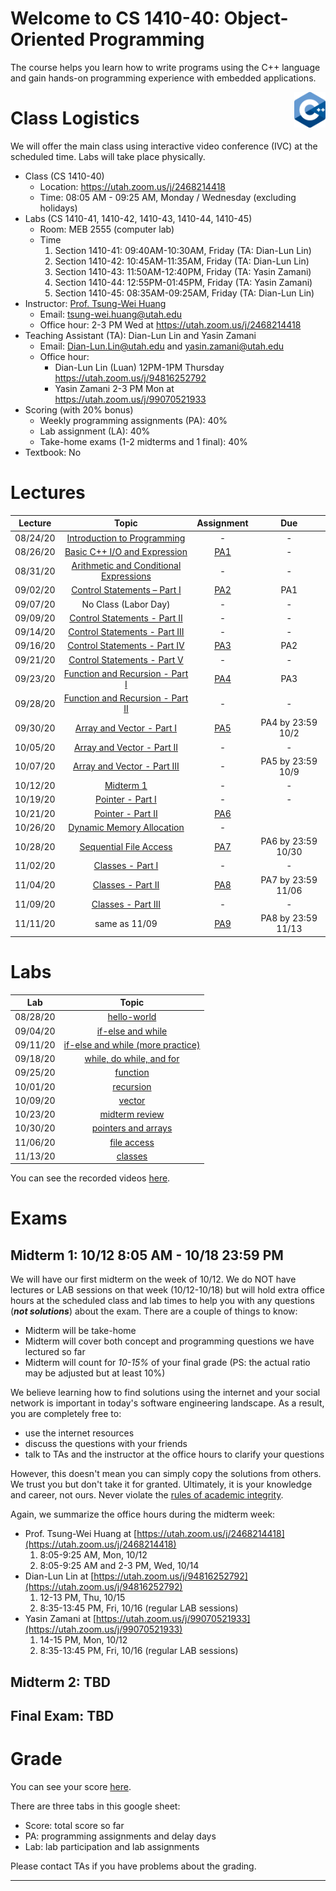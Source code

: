 # Welcome to CS 1410-40: Object-Oriented Programming

The course helps you learn how to write programs using the C++ language and gain hands-on programming experience with embedded applications.

<img align="right" width="10%" src="images/course-image.png">

# Class Logistics

We will offer the main class using interactive video conference (IVC) at the scheduled time. Labs will take place physically.

+ Class (CS 1410-40)
  + Location: https://utah.zoom.us/j/2468214418
  + Time: 08:05 AM - 09:25 AM, Monday / Wednesday (excluding holidays)
+ Labs (CS 1410-41, 1410-42, 1410-43, 1410-44, 1410-45)
  + Room: MEB 2555 (computer lab)
  + Time
    1. Section 1410-41: 09:40AM-10:30AM, Friday (TA: Dian-Lun Lin)
    2. Section 1410-42: 10:45AM-11:35AM, Friday (TA: Dian-Lun Lin)
    3. Section 1410-43: 11:50AM-12:40PM, Friday (TA: Yasin Zamani)
    4. Section 1410-44: 12:55PM-01:45PM, Friday (TA: Yasin Zamani)
    5. Section 1410-45: 08:35AM-09:25AM, Friday (TA: Dian-Lun Lin)
+ Instructor: [Prof. Tsung-Wei Huang][Tsung-Wei Huang]
  + Email: tsung-wei.huang@utah.edu
  + Office hour: 2-3 PM Wed at https://utah.zoom.us/j/2468214418
+ Teaching Assistant (TA): Dian-Lun Lin and Yasin Zamani
  + Email: Dian-Lun.Lin@utah.edu and yasin.zamani@utah.edu
  + Office hour: 
    + Dian-Lun Lin (Luan) 12PM-1PM Thursday https://utah.zoom.us/j/94816252792
    + Yasin Zamani 2-3 PM Mon at https://utah.zoom.us/j/99070521933
+ Scoring (with 20% bonus)
  + Weekly programming assignments (PA): 40%
  + Lab assignment (LA): 40%
  + Take-home exams (1-2 midterms and 1 final): 40%
+ Textbook: No

# Lectures

| Lecture  | Topic | Assignment | Due | 
| :-:      | :-:   | :-:        | :-: |
| 08/24/20 | [Introduction to Programming](slides/lecture1.pdf) | - | - |
| 08/26/20 | [Basic C++ I/O and Expression](slides/lecture2.pdf) | [PA1](PAs/PA1.pdf) | - |
| 08/31/20 | [Arithmetic and Conditional Expressions](slides/lecture3.pdf) | - | - |
| 09/02/20 | [Control Statements – Part I](slides/lecture4.pdf) | [PA2](PAs/PA2.docx) | PA1 |
| 09/07/20 | No Class (Labor Day) | - | - |
| 09/09/20 | [Control Statements - Part II](slides/lecture5.pdf) | - | - |
| 09/14/20 | [Control Statements - Part III](slides/lecture6.pdf) | - | - |
| 09/16/20 | [Control Statements - Part IV](slides/lecture7.pdf) | [PA3](PAs/PA3.docx) | PA2 |
| 09/21/20 | [Control Statements - Part V](slides/lecture8.pdf) | - | - |
| 09/23/20 | [Function and Recursion - Part I](slides/lecture9.pdf) | [PA4](PAs/PA4.docx) | PA3 |
| 09/28/20 | [Function and Recursion - Part II](slides/lecture10.pdf) | - | - |
| 09/30/20 | [Array and Vector - Part I](slides/lecture11.pdf) | [PA5](PAs/PA5.docx) | PA4 by 23:59 10/2 |
| 10/05/20 | [Array and Vector - Part II](slides/lecture12.pdf) | - | - |
| 10/07/20 | [Array and Vector - Part III](slides/lecture13.pdf) | - | PA5 by 23:59 10/9 |
| 10/12/20 | [Midterm 1](midterm/midterm-1.docx) | - | - |
| 10/19/20 | [Pointer - Part I](slides/lecture14.pdf) | - | - |
| 10/21/20 | [Pointer - Part II](slides/lecture15.pdf) | [PA6](PAs/PA6.docx) |  |
| 10/26/20 | [Dynamic Memory Allocation](slides/lecture16.pdf) | - |  |
| 10/28/20 | [Sequential File Access](slides/lecture17.pdf) | [PA7](PAs/PA7.docx) | PA6 by 23:59 10/30 |
| 11/02/20 | [Classes - Part I](slides/lecture18.pdf) | - | - |
| 11/04/20 | [Classes - Part II](slides/lecture19.pdf) | [PA8](PAs/PA8.docx) | PA7 by 23:59 11/06 |
| 11/09/20 | [Classes - Part III](slides/lecture20.pdf) | - | - |
| 11/11/20 | same as 11/09 | [PA9](PAs/PA9.docx) | PA8 by 23:59 11/13 |

# Labs

| Lab      | Topic  | 
| :-:      | :-:    |
| 08/28/20 | [hello-world](slides/lab1.pdf) |
| 09/04/20 | [if-else and while](slides/lab2.pdf) |
| 09/11/20 | [if-else and while (more practice)](slides/lab3.pdf) |
| 09/18/20 | [while, do while, and for](slides/lab4.pdf) |
| 09/25/20 | [function](slides/lab5.pdf) |
| 10/01/20 | [recursion](slides/lab6.pdf) |
| 10/09/20 | [vector](slides/lab7.pdf) |
| 10/23/20 | [midterm review](slides/lab8.pdf) |
| 10/30/20 | [pointers and arrays](slides/lab9.pdf) |
| 11/06/20 | [file access](slides/lab10.pdf) |
| 11/13/20 | [classes](slides/lab11.pdf) |

You can see the recorded videos [here](https://drive.google.com/drive/folders/1c9fMvwfvJnQfWsZUFm2NRy-xG5Djwnjw?usp=sharing).

# Exams

## Midterm 1: 10/12 8:05 AM - 10/18 23:59 PM

We will have our first midterm on the week of 10/12.
We do NOT have lectures or LAB sessions on that week (10/12-10/18) 
but will hold extra office hours at the scheduled class and lab times 
to help you with any questions (***not solutions***) about the exam. 
There are a couple of things to know:

  + Midterm will be take-home
  + Midterm will cover both concept and programming questions we have lectured so far
  + Midterm will count for *10-15%* of your final grade (PS: the actual ratio may be adjusted but at least 10%)

We believe learning how to find solutions using the internet and your social network is important in today's software engineering landscape.
As a result, you are completely free to:
  + use the internet resources
  + discuss the questions with your friends
  + talk to TAs and the instructor at the office hours to clarify your questions

However, this doesn't mean you can simply copy the solutions from others.
We trust you but don't take it for granted. 
Ultimately, it is your knowledge and career, not ours.
Never violate the [rules of academic integrity](https://regulations.utah.edu/academics/6-400.php). 

Again, we summarize the office hours during the midterm week:

  + Prof. Tsung-Wei Huang at [https://utah.zoom.us/j/2468214418](https://utah.zoom.us/j/2468214418)
    1. 8:05-9:25 AM, Mon, 10/12
    2. 8:05-9:25 AM and 2-3 PM, Wed, 10/14
  + Dian-Lun Lin at [https://utah.zoom.us/j/94816252792](https://utah.zoom.us/j/94816252792)
    1. 12-13 PM, Thu, 10/15
    2. 8:35-13:45 PM, Fri, 10/16 (regular LAB sessions)
  + Yasin Zamani at [https://utah.zoom.us/j/99070521933](https://utah.zoom.us/j/99070521933)
    1. 14-15 PM, Mon, 10/12
    2. 8:35-13:45 PM, Fri, 10/16 (regular LAB sessions)

## Midterm 2: TBD

## Final Exam: TBD

# Grade
You can see your score [here](https://docs.google.com/spreadsheets/d/1r_s8rTj0ZN3Cjue0thxIUwbBcUs3E3MJUH_3nHDccRE/edit?usp=sharing).

There are three tabs in this google sheet:
+ Score: total score so far
+ PA: programming assignments and delay days
+ Lab: lab participation and lab assignments

Please contact TAs if you have problems about the grading.

---

[Tsung-Wei Huang]:    https://tsung-wei-huang.github.io/

